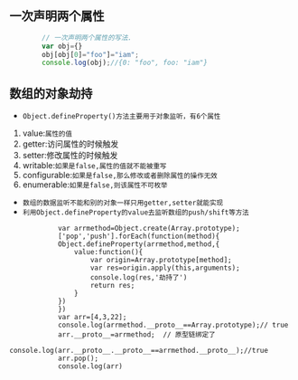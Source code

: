 ## 一次声明两个属性
```javascript
		// 一次声明两个属性的写法.
		var obj={}
		obj[obj[0]="foo"]="iam";
		console.log(obj);//{0: "foo", foo: "iam"}
```
## 数组的对象劫持
* `Object.defineProperty()方法主要用于对象监听，有6个属性`
1. value:`属性的值`
2. getter:访问属性的时候触发
3. setter:修改属性的时候触发
4. writable:`如果是false,属性的值就不能被重写`
5. configurable:`如果是false,那么修改或者删除属性的操作无效`
6. enumerable:`如果是false,则该属性不可枚举`
* `数组的数据监听不能和别的对象一样只用getter,setter就能实现`
* `利用Object.defineProperty的value去监听数组的push/shift等方法`
```
			var arrmethod=Object.create(Array.prototype);
			['pop','push'].forEach(function(method){
			Object.defineProperty(arrmethod,method,{
				value:function(){
					var origin=Array.prototype[method];
					var res=origin.apply(this,arguments);
					console.log(res,'劫持了')
					return res;
				}
			})	
			})
			var arr=[4,3,22];
			console.log(arrmethod.__proto__==Array.prototype);// true
			arr.__proto__=arrmethod;  // 原型链绑定了
			console.log(arr.__proto__.__proto__==arrmethod.__proto__);//true
			arr.pop();
			console.log(arr)
```
